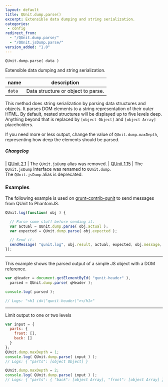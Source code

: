 ```yaml
---
layout: default
title: QUnit.dump.parse()
excerpt: Extensible data dumping and string serialization.
categories:
 - config
redirect_from:
  - "/QUnit.dump.parse/"
  - "/QUnit.jsDump.parse/"
version_added: "1.0"
---
```


`QUnit.dump.parse( data )`

Extensible data dumping and string serialization.

| name | description |
|------|-------------|
| `data` | Data structure or object to parse. |

This method does string serialization by parsing data structures and objects. It parses DOM elements to a string representation of their outer HTML. By default, nested structures will be displayed up to five levels deep. Anything beyond that is replaced by `[object Object]` and `[object Array]` placeholders.

If you need more or less output, change the value of `QUnit.dump.maxDepth`, representing how deep the elements should be parsed.

##### Changelog

| [QUnit 2.1](https://github.com/qunitjs/qunit/releases/tag/2.1.0) | The `QUnit.jsDump` alias was removed.
| [QUnit 1.15](https://github.com/qunitjs/qunit/releases/tag/1.15.0) | The `QUnit.jsDump` interface was renamed to `QUnit.dump`.<br/>The `QUnit.jsDump` alias is deprecated.

### Examples

The following example is used on [grunt-contrib-qunit][] to send messages from QUnit to PhantomJS.

[grunt-contrib-qunit]: https://github.com/gruntjs/grunt-contrib-qunit/blob/7568f3ba04a5790b2c92f44da3ce5c7bdc1c7491/phantomjs/bridge.js#L24-L33

```js
QUnit.log(function( obj ) {

  // Parse some stuff before sending it.
  var actual = QUnit.dump.parse( obj.actual );
  var expected = QUnit.dump.parse( obj.expected );

  // Send it.
  sendMessage( "qunit.log", obj.result, actual, expected, obj.message, obj.source );
});
```

---

This example shows the parsed output of a simple JS object with a DOM reference.

```js
var qHeader = document.getElementById( "qunit-header" ),
  parsed = QUnit.dump.parse( qHeader );

console.log( parsed );

// Logs: "<h1 id=\"qunit-header\"></h1>"
```

---

Limit output to one or two levels

```js
var input = {
  parts: {
    front: [],
    back: []
  }
};
QUnit.dump.maxDepth = 1;
console.log( QUnit.dump.parse( input ) );
// Logs: { "parts": [object Object] }

QUnit.dump.maxDepth = 2;
console.log( QUnit.dump.parse( input ) );
// Logs: { "parts": { "back": [object Array], "front": [object Array] } }
```
